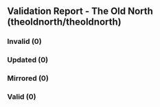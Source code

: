 ## Validation Report - The Old North (theoldnorth/theoldnorth)


### Invalid (0)
### Updated (0)
### Mirrored (0)
### Valid (0)
